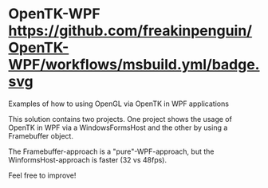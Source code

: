 OpenTK-WPF
https://github.com/freakinpenguin/OpenTK-WPF/workflows/msbuild.yml/badge.svg
==========
Examples of how to using OpenGL via OpenTK in WPF applications

This solution contains two projects. One project shows the usage of OpenTK in WPF via a WindowsFormsHost and the other by using a Framebuffer object.

The Framebuffer-approach is a "pure"-WPF-approach, but the WinformsHost-approach is faster (32 vs 48fps).

Feel free to improve!
